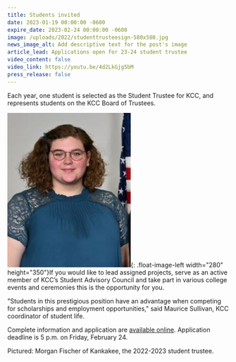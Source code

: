 ```yaml
---
title: Students invited
date: 2023-01-19 00:00:00 -0600
expire_date: 2023-02-24 00:00:00 -0600
image: /uploads/2022/studenttrusteesign-580x580.jpg
news_image_alt: Add descriptive text for the post's image
article_lead: Applications open for 23-24 student trustee
video_content: false
video_link: https://youtu.be/4d2LkGjg5bM
press_release: false
---
```

Each year, one student is selected as the Student Trustee for KCC, and represents students on the KCC Board of Trustees.

![](/uploads/2022/morganfischer280x350.jpg){: .float-image-left width="280" height="350"}If you would like to lead assigned projects, serve as an active member of KCC’s Student Advisory Council and take part in various college events and ceremonies this is the opportunity for you.

"Students in this prestigious position have an advantage when competing for scholarships and employment opportunities," said Maurice Sullivan, KCC coordinator of student life.

Complete information and application are&nbsp;[available online](https://form.jotform.com/200476436597161). Application deadline is 5 p.m. on Friday, February 24.&nbsp;

Pictured: Morgan Fischer of Kankakee, the 2022-2023 student trustee.